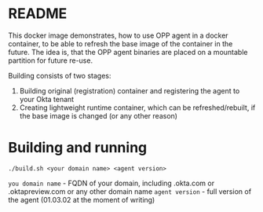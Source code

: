 # README #

This docker image demonstrates, how to use OPP agent in a docker container, to be able to refresh the base image of the container in the future. The idea is, that the OPP agent binaries are placed on a mountable partition for future re-use.

Building consists of two stages:
1. Building original (registration) container and registering the agent to your Okta tenant
2. Creating lightweight runtime container, which can be refreshed/rebuilt, if the base image is changed (or any other reason)

# Building and running 
`./build.sh <your domain name> <agent version>`

`you domain name` - FQDN of your domain, including .okta.com or .oktapreview.com or any other domain name
`agent version` - full version of the agent (01.03.02 at the moment of writing)
